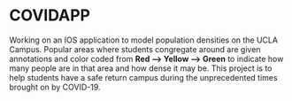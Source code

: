 # COVIDAPP


Working on an IOS application to model population densities on the UCLA Campus. Popular areas where students congregate around are given annotations and color coded from **Red --> Yellow --> Green** to indicate how many people are in that area and how dense it may be. This project is to help students have a safe return campus during the unprecedented times brought on by COVID-19.
